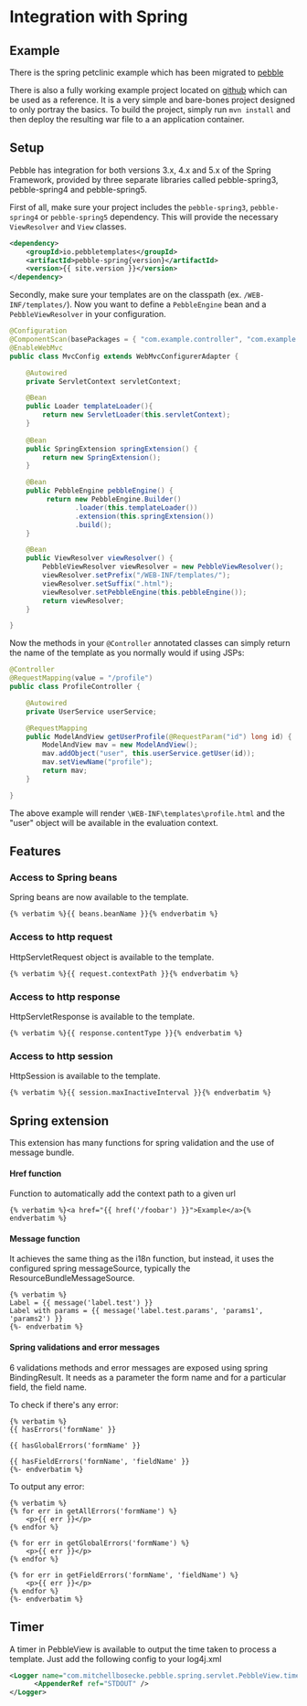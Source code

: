 ---
---

# Integration with Spring

## Example
There is the spring petclinic example which has been migrated to [pebble](https://github.com/PebbleTemplates/spring-petclinic) 

There is also a fully working example project located on [github](https://github.com/PebbleTemplates/pebble-example-spring)
which can be used as a reference. It is a very simple and bare-bones project designed to only portray the basics.
To build the project, simply run `mvn install` and then deploy the resulting war file to a an application container.

## Setup
Pebble has integration for both versions 3.x, 4.x and 5.x of the Spring Framework, provided by three separate libraries called pebble-spring3, pebble-spring4 and pebble-spring5.

First of all, make sure your project includes the `pebble-spring3`, `pebble-spring4` or `pebble-spring5` dependency.
This will provide the necessary `ViewResolver` and `View` classes.
```xml
<dependency>
	<groupId>io.pebbletemplates</groupId>
	<artifactId>pebble-spring{version}</artifactId>
	<version>{{ site.version }}</version>
</dependency>
```
Secondly, make sure your templates are on the classpath (ex. `/WEB-INF/templates/`). Now you want to define a
`PebbleEngine` bean and a `PebbleViewResolver` in your configuration.
```java
@Configuration
@ComponentScan(basePackages = { "com.example.controller", "com.example.service" })
@EnableWebMvc
public class MvcConfig extends WebMvcConfigurerAdapter {

    @Autowired
    private ServletContext servletContext;

    @Bean
    public Loader templateLoader(){
        return new ServletLoader(this.servletContext);
    }
    
    @Bean
    public SpringExtension springExtension() {
        return new SpringExtension();
    }

    @Bean 
    public PebbleEngine pebbleEngine() {
         return new PebbleEngine.Builder()
                .loader(this.templateLoader())
                .extension(this.springExtension())
                .build();
    }

    @Bean
    public ViewResolver viewResolver() {
        PebbleViewResolver viewResolver = new PebbleViewResolver();
        viewResolver.setPrefix("/WEB-INF/templates/");
        viewResolver.setSuffix(".html");
        viewResolver.setPebbleEngine(this.pebbleEngine());
        return viewResolver;
    }

}
```
Now the methods in your `@Controller` annotated classes can simply return the name of the template as you
normally would if using JSPs:
```java
@Controller
@RequestMapping(value = "/profile")
public class ProfileController {

	@Autowired
	private UserService userService;

	@RequestMapping
	public ModelAndView getUserProfile(@RequestParam("id") long id) {
		ModelAndView mav = new ModelAndView();
		mav.addObject("user", this.userService.getUser(id));
		mav.setViewName("profile");
		return mav;
	}

}
```
The above example will render `\WEB-INF\templates\profile.html` and the "user" object will be available
in the evaluation context.

## Features

### Access to Spring beans
Spring beans are now available to the template.
```twig
{% verbatim %}{{ beans.beanName }}{% endverbatim %}
```

### Access to http request
HttpServletRequest object is available to the template.
```twig
{% verbatim %}{{ request.contextPath }}{% endverbatim %}
```

### Access to http response
HttpServletResponse is available to the template.
```twig
{% verbatim %}{{ response.contentType }}{% endverbatim %}
```

### Access to http session
HttpSession is available to the template.
```twig
{% verbatim %}{{ session.maxInactiveInterval }}{% endverbatim %}
```

## Spring extension

This extension has many functions for spring validation and the use of message bundle.

#### Href function
Function to automatically add the context path to a given url

```twig
{% verbatim %}<a href="{{ href('/foobar') }}">Example</a>{% endverbatim %}
```

#### Message function
It achieves the same thing as the i18n function, but instead, it uses the configured spring messageSource, typically the ResourceBundleMessageSource.

```twig
{% verbatim %}
Label = {{ message('label.test') }}
Label with params = {{ message('label.test.params', 'params1', 'params2') }}
{%- endverbatim %}
```

#### Spring validations and error messages
6 validations methods and error messages are exposed using spring BindingResult. It needs as a parameter the form name and for a particular field, the field name.

To check if there's any error:
```twig
{% verbatim %}
{{ hasErrors('formName' }}

{{ hasGlobalErrors('formName' }}

{{ hasFieldErrors('formName', 'fieldName' }}
{%- endverbatim %}
```

To output any error:
```twig
{% verbatim %}
{% for err in getAllErrors('formName') %}
    <p>{{ err }}</p>
{% endfor %}

{% for err in getGlobalErrors('formName') %}
    <p>{{ err }}</p>
{% endfor %}

{% for err in getFieldErrors('formName', 'fieldName') %}
    <p>{{ err }}</p>
{% endfor %}
{%- endverbatim %}
```

## Timer

A timer in PebbleView is available to output the time taken to process a template. Just add the following config to your log4j.xml

```xml
<Logger name="com.mitchellbosecke.pebble.spring.servlet.PebbleView.timer" level="DEBUG" additivity="false">
      <AppenderRef ref="STDOUT" />
</Logger> 
```
